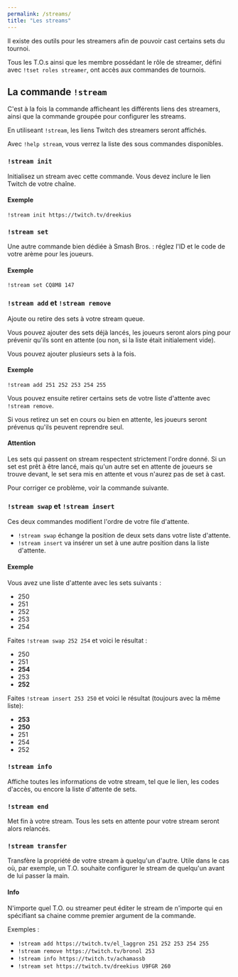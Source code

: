 ```yaml
---
permalink: /streams/
title: "Les streams"
---
```


Il existe des outils pour les streamers afin de pouvoir cast certains sets du tournoi.

Tous les T.O.s ainsi que les membre possédant le rôle de streamer, défini avec `!tset roles streamer`, ont accès aux commandes de tournois.

## La commande `!stream`

C'est à la fois la commande afficheant les différents liens des streamers, ainsi que la commande groupée pour configurer les streams.

En utiliseant `!stream`, les liens Twitch des streamers seront affichés.

Avec `!help stream`, vous verrez la liste des sous commandes disponibles.

### `!stream init`

Initialisez un stream avec cette commande. Vous devez inclure le lien Twitch de votre chaîne.

<div markdown="1" class="notice--primary">

<h4 class="no_toc">Exemple</h4>

`!stream init https://twitch.tv/dreekius`

</div>

### `!stream set`

Une autre commande bien dédiée à Smash Bros. : réglez l'ID et le code de votre arème pour les joueurs.

<div markdown="1" class="notice--primary">

<h4 class="no_toc">Exemple</h4>

`!stream set CQ8M8 147`

</div>

### `!stream add` et `!stream remove`

Ajoute ou retire des sets à votre stream queue.

Vous pouvez ajouter des sets déjà lancés, les joueurs seront alors ping pour prévenir qu'ils
sont en attente (ou non, si la liste était initialement vide).

Vous pouvez ajouter plusieurs sets à la fois.

<div markdown="1" class="notice--primary">

<h4 class="no_toc">Exemple</h4>

`!stream add 251 252 253 254 255`

</div>

Vous pouvez ensuite retirer certains sets de votre liste d'attente avec `!stream remove`.

Si vous retirez un set en cours ou bien en attente, les joueurs seront prévenus qu'ils peuvent reprendre seul.

<div markdown="1" class="notice--warning">

<h4 class="no_toc">Attention</h4>

Les sets qui passent on stream respectent strictement l'ordre donné. Si un set est prêt à être lancé, mais qu'un autre set en attente de joueurs se trouve devant, le set sera mis en attente et vous n'aurez pas de set à cast.

Pour corriger ce problème, voir la commande suivante.

</div>

### `!stream swap` et `!stream insert`

Ces deux commandes modifient l'ordre de votre file d'attente.

- `!stream swap` échange la position de deux sets dans votre liste d'attente.
- `!stream insert` va insérer un set à une autre position dans la liste d'attente.

<div markdown="1" class="notice--primary">

<h4 class="no_toc">Exemple</h4>

Vous avez une liste d'attente avec les sets suivants :

- 250
- 251
- 252
- 253
- 254

Faites `!stream swap 252 254` et voici le résultat :

- 250
- 251
- **254**
- 253
- **252**

Faites `!stream insert 253 250` et voici le résultat (toujours avec la même liste):

- **253**
- **250**
- 251
- 254
- 252

</div>

### `!stream info`

Affiche toutes les informations de votre stream, tel que le lien, les codes d'accès, ou encore la liste d'attente de sets.

### `!stream end`

Met fin à votre stream. Tous les sets en attente pour votre stream seront alors relancés.

### `!stream transfer`

Transfère la propriété de votre stream à quelqu'un d'autre. Utile dans le cas où, par exemple, un T.O. souhaite configurer le stream de quelqu'un avant de lui passer la main.

<div markdown="1" class="notice--success">

<h4 class="no_toc">Info</h4>

N'importe quel T.O. ou streamer peut éditer le stream de n'importe qui en spécifiant sa chaine comme premier argument de la commande.

Exemples :

- `!stream add https://twitch.tv/el_laggron 251 252 253 254 255`
- `!stream remove https://twitch.tv/bronol 253`
- `!stream info https://twitch.tv/achamassb`
- `!stream set https://twitch.tv/dreekius U9FGR 260`

</div>
